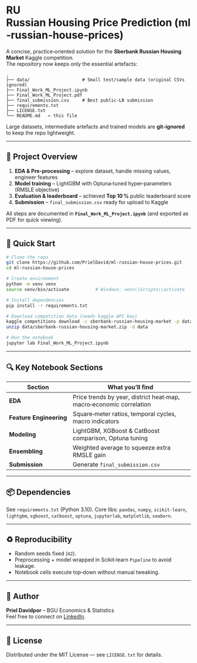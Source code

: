 
# RU Russian Housing Price Prediction (ml‑russian‑house‑prices)

A concise, practice‑oriented solution for the **Sberbank Russian Housing Market** Kaggle competition.  
The repository now keeps only the essential artefacts:

```text
.
├── data/                    # Small test/sample data (original CSVs ignored)
├── Final_Work_ML_Project.ipynb
├── Final_Work_ML_Project.pdf
├── final_submission.csv     # Best public‑LB submission
├── requirements.txt
├── LICENSE.txt
└── README.md   ← this file
```

Large datasets, intermediate artefacts and trained models are **git‑ignored** to keep the repo lightweight.

---

## 📝 Project Overview
1. **EDA & Pre‑processing** – explore dataset, handle missing values, engineer features  
2. **Model training** – LightGBM with Optuna‑tuned hyper‑parameters (RMSLE objective)  
3. **Evaluation & leaderboard** – achieved **Top 10 %** public leaderboard score  
4. **Submission** – `final_submission.csv` ready for upload to Kaggle  

All steps are documented in **`Final_Work_ML_Project.ipynb`** (and exported as PDF for quick viewing).

---

## 🚀 Quick Start

```bash
# Clone the repo
git clone https://github.com/PrielDavid/ml-russian-house-prices.git
cd ml-russian-house-prices

# Create environment
python -m venv venv
source venv/bin/activate          # Windows: venv\\Scripts\\activate

# Install dependencies
pip install -r requirements.txt

# Download competition data (needs kaggle API key)
kaggle competitions download -c sberbank-russian-housing-market -p data
unzip data/sberbank-russian-housing-market.zip -d data

# Run the notebook
jupyter lab Final_Work_ML_Project.ipynb
```

---

## 🔍 Key Notebook Sections

| Section | What you’ll find |
|---------|------------------|
| **EDA** | Price trends by year, district heat‑map, macro‑economic correlation |
| **Feature Engineering** | Square‑meter ratios, temporal cycles, macro indicators |
| **Modeling** | LightGBM, XGBoost & CatBoost comparison, Optuna tuning |
| **Ensembling** | Weighted average to squeeze extra RMSLE gain |
| **Submission** | Generate `final_submission.csv` |

---

## 📦 Dependencies
See `requirements.txt` (Python 3.10). Core libs: `pandas`, `numpy`, `scikit-learn`, `lightgbm`, `xgboost`, `catboost`, `optuna`, `jupyterlab`, `matplotlib`, `seaborn`.

---

## ♻️ Reproducibility
* Random seeds fixed (`42`).  
* Preprocessing + model wrapped in Scikit‑learn `Pipeline` to avoid leakage.  
* Notebook cells execute top‑down without manual tweaking.

---

## 👤 Author
**Priel Davidpor** – BGU Economics & Statistics  
Feel free to connect on [LinkedIn](https://www.linkedin.com/in/priel-davidpor/).

---

## 📄 License
Distributed under the MIT License — see `LICENSE.txt` for details.
